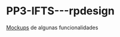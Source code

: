 # PP3-IFTS---rpdesign

[Mockups](/PP3-IFTS---rpdesign/tree/main/Mockups) de algunas funcionalidades
